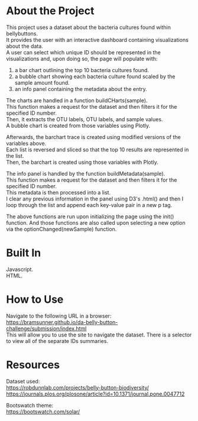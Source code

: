 # About the Project
This project uses a dataset about the bacteria cultures found within bellybuttons.  
It provides the user with an interactive dashboard containing visualizations about the data.  
A user can select which unique ID should be represented in the visualizations and, upon doing so, the page will populate with:
1. a bar chart outlining the top 10 bacteria cultures found.
2. a bubble chart showing each bacteria culture found scaled by the sample amount found.
3. an info panel containing the metadata about the entry.

The charts are handled in a function buildCHarts(sample).  
This function makes a request for the dataset and then filters it for the specified ID number.  
Then, it extracts the OTU labels, OTU labels, and sample values.  
A bubble chart is created from those variables using Plotly.  

Afterwards, the barchart trace is created using modified versions of the variables above.  
Each list is reversed and sliced so that the top 10 results are represented in the list.  
Then, the barchart is created using those variables with Plotly.  

The info panel is handled by the function buildMetadata(sample).  
This function makes a request for the dataset and then filters it for the specified ID number.  
This metadata is then processed into a list.  
I clear any previous information in the panel using D3's .html() and then I loop through the list and append each key-value pair in a new p tag.  

The above functions are run upon initializing the page using the init() function.
And those functions are also called upon selecting a new option via the optionChanged(newSample) function.

# Built In
Javascript.  
HTML.  

# How to Use
Navigate to the following URL in a browser: https://bramsunner.github.io/da-belly-button-challenge/submission/index.html  
This will allow you to use the site to navigate the dataset.
There is a selector to view all of the separate IDs summaries.

# Resources
Dataset used:  
https://robdunnlab.com/projects/belly-button-biodiversity/  
https://journals.plos.org/plosone/article?id=10.1371/journal.pone.0047712  

Bootswatch theme:  
https://bootswatch.com/solar/  
